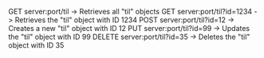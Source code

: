GET server:port/til                -> Retrieves all "til" objects
GET server:port/til?id=1234        -> Retrieves the "til" object with ID 1234
POST server:port/til?id=12         -> Creates a new "til" object with ID 12
PUT server:port/til?id=99          -> Updates the "til" object with ID 99
DELETE server:port/til?id=35       -> Deletes the "til" object with ID 35
